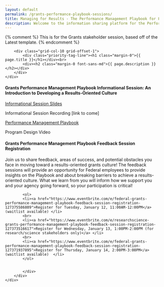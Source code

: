 ```yaml
---
layout: default
permalink: /grants-performance-playbook-sessions/
title: Managing for Results - The Performance Management Playbook for Federal Awarding Agencies Information Sharing Platform
description: Welcome to the information sharing platform for the Performance Management Playbook for Federal Awarding Agencies. On this page, you’ll find links related to the Informational Session and Stakeholder Feedback Sessions. In addition, we will be posting the recording of the Informational Session and the Program Design Video here. 
---
```


{% comment %}
This is for the Grants stakeholder session, based off of the Latest template.
{% endcomment %}


<section class="usa-graphic_list usa-prose usa-hero tablet:grid-container about clearfix margin-bottom-3">
    <div class="grid-row grid-gap ">

        <div class="grid-col-10 grid-offset-1">
            <div class="priority-tag-line"><h1 class="margin-0">{{ page.title }}</h1></div><br>
            <div><h2 class="margin-0 font-sans-md">{{ page.description }}</h2></div>
        </div>
    </div>

</section>

<div class="usa-layout-docs__main">
    <div class="grid-container font-sans-sm padding-0">
        <div class="grid-row grid-gap">
            <div class="usa-layout-docs__main desktop:grid-col-12 font-sans-sm">
            <h4>Grants Performance Management Playbook Informational Session: An Introduction to Developing a Results-Oriented Culture</h4>
            <p><a href="../assets/files/Grants CAP Goal Info Session Deck_Clean_01042021_v2.pdf">Informational Session Slides</a></p>
            <p>Informational Session Recording [link to come]</p>
            <p><a href="https://www.performance.gov/CAP/innovation-sessions/Managing%20for%20Results,%20Performance%20Management%20Playbook%20for%20Federal%20Awarding%20Agencies.pdf">Performance Management Playbook</a></p>
            <p><a href="https://vimeo.com/490850178/a22ba21688"></a>Program Design Video</p>
            <h4>Grants Performance Management Playbook Feedback Session Registration</h4>
            <p>Join us to share feedback, areas of success, and potential obstacles you face in moving toward a results-oriented grants culture! The feedback sessions will provide an opportunity for Federal employees to provide insights on the Playbook and about breaking barriers to achieve a results-oriented culture. What we learn from you will inform how we support you and your agency going forward, so your participation is critical!</p>
            
            <ol>
            <li><a href="https://www.eventbrite.com/e/federal-grants-performance-management-playbook-feedback-session-registration-127375586809">Register for Tuesday, January 12, 11:00AM-12:00PM</a> (waitlist available) </li>
            <br>
            <li><a href="https://www.eventbrite.com/e/researchscience-grants-performance-management-playbook-feedback-session-registration-127373516617">Register for Wednesday, January 13, 1:00PM-2:00PM (for research/science stakeholders only)</a> </li>
            <br>
            <li><a href="https://www.eventbrite.com/e/federal-grants-performance-management-playbook-feedback-session-registration-127371937895">Register for Thursday, January 14, 2:00PM-3:00PM</a> (waitlist available)  </li>
            </ol>
             

            </div>
        </div>
    </div>
</div>

